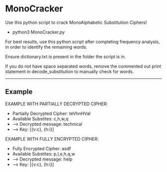 # MonoCracker
Use this python script to crack MonoAlphabetic Substitution Ciphers! 
* python3 MonoCracker.py

For best results, use this python script after completing frequency analysis, in order to identify the remaining words.

Ensure dictionary.txt is present in the folder the script is in.

If you do not have space separated words, remove the commented out print statement in decode_substitution to manually check for words.


______________________________________________________________________
## Example

EXAMPLE WITH PARTIALLY DECRYPTED CIPHER:
* Partially Decrypted Cipher: teVhnHVal
* Available Substites: c,h,w,q
* --> Decrypted message: technical
* --> Key: [{v:c}, {h:i}]


EXAMPLE WITH FULLY ENCRYPTED CIPHER:
* Fully Encrypted Cipher: asdf
* Available Substites: p,l,e,h,q,w
* --> Decrypted message: help
* --> Key: [{v:c}, {h:i}]
